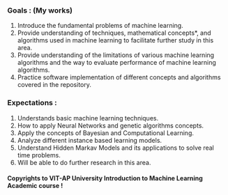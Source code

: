 ### Goals : (My works)
1. Introduce the fundamental problems of machine learning.
2. Provide understanding of techniques, mathematical concepts*, and algorithms used in machine learning to facilitate further study in this area.
3. Provide understanding of the limitations of various machine learning algorithms and the way to evaluate performance of machine learning algorithms.
4. Practice software implementation of different concepts and algorithms covered in the repository.

### Expectations :
1. Understands basic machine learning techniques.
2. How to apply Neural Networks and genetic algorithms concepts.
3. Apply the concepts of Bayesian and Computational Learning.
4. Analyze different instance based learning models.
5. Understand Hidden Markav Models and its applications to solve real time problems.
6. Will be able to do further research in this area.

#### Copyrights to VIT-AP University Introduction to Machine Learning Academic course !
